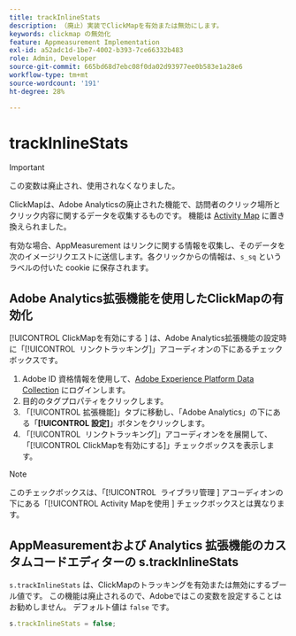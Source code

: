 ```yaml
---
title: trackInlineStats
description: （廃止）実装でClickMapを有効または無効にします。
keywords: clickmap の無効化
feature: Appmeasurement Implementation
exl-id: a52adc1d-1be7-4002-b393-7ce66332b483
role: Admin, Developer
source-git-commit: 665bd68d7ebc08f0da02d93977ee0b583e1a28e6
workflow-type: tm+mt
source-wordcount: '191'
ht-degree: 28%

---
```


# trackInlineStats

>[!IMPORTANT]
>
>この変数は廃止され、使用されなくなりました。

ClickMapは、Adobe Analyticsの廃止された機能で、訪問者のクリック場所とクリック内容に関するデータを収集するものです。 機能は [Activity Map](/help/analyze/activity-map/overview.md) に置き換えられました。

有効な場合、AppMeasurement はリンクに関する情報を収集し、そのデータを次のイメージリクエストに送信します。各クリックからの情報は、`s_sq` というラベルの付いた cookie に保存されます。

## Adobe Analytics拡張機能を使用したClickMapの有効化

[!UICONTROL ClickMapを有効にする &#x200B;] は、Adobe Analytics拡張機能の設定時に「[!UICONTROL &#x200B; リンクトラッキング &#x200B;]」アコーディオンの下にあるチェックボックスです。

1. Adobe ID 資格情報を使用して、[Adobe Experience Platform Data Collection](https://experience.adobe.com/data-collection) にログインします。
2. 目的のタグプロパティをクリックします。
3. 「[!UICONTROL 拡張機能]」タブに移動し、「Adobe Analytics」の下にある「**[!UICONTROL 設定]**」ボタンをクリックします。
4. 「[!UICONTROL &#x200B; リンクトラッキング &#x200B;]」アコーディオンをを展開して、「[!UICONTROL ClickMapを有効にする &#x200B;]」チェックボックスを表示します。

>[!NOTE]
>
>このチェックボックスは、「[!UICONTROL &#x200B; ライブラリ管理 &#x200B;] アコーディオンの下にある「[!UICONTROL Activity Mapを使用 &#x200B;] チェックボックスとは異なります。

## AppMeasurementおよび Analytics 拡張機能のカスタムコードエディターの s.trackInlineStats

`s.trackInlineStats` は、ClickMapのトラッキングを有効または無効にするブール値です。 この機能は廃止されるので、Adobeではこの変数を設定することはお勧めしません。 デフォルト値は `false` です。

```js
s.trackInlineStats = false;
```
